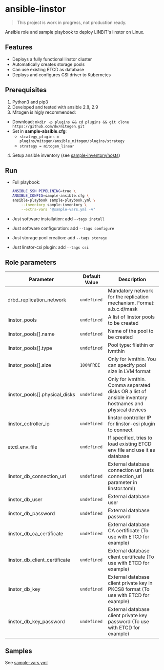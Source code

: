 # ansible-linstor

> This project is work in progress, not production ready.

Ansible role and sample playbook to deploy LINBIT's linstor on Linux.

## Features

- Deploys a fully functional linstor cluster
- Automatically creates storage pools
- Can use existing ETCD as database
- Deploys and configures CSI driver to Kubernetes

## Prerequisites

1. Python3 and pip3
2. Developed and tested with ansible 2.8, 2.9
3. Mitogen is higly recommended:

- Download: `mkdir -p plugins && cd plugins && git clone https://github.com/dw/mitogen.git`
- Set in **sample-absible.cfg**:
  - `strategy_plugins = plugins/mitogen/ansible_mitogen/plugins/strategy`
  - `strategy = mitogen_linear`

4. Setup ansible inventory (see [sample-inventory/hosts](sample-inventory/hosts))

## Run

- Full playbook:

    ```bash
    ANSIBLE_SSH_PIPELINING=true \
    ANSIBLE_CONFIG=sample-ansible.cfg \
    ansible-playbook sample-playbook.yml \
        --inventory sample-inventory \
        --extra-vars "@sample-vars.yml -v"
    ```

- Just software installation: add `--tags install`
- Just software configuration: add `--tags configure`
- Just storage pool creation: add `--tags storage`
- Just linstor-csi plugin: add `--tags csi`

## Role parameters

| Parameter                        | Default Value  | Description                                                                         |
|----------------------------------|----------------|-------------------------------------------------------------------------------------|
| drbd_replication_network         | `undefined`    | Mandatory network for the replication mechanism. Format: a.b.c.d/mask               |
| linstor_pools                    | `undefined`    | A list of linstor pools to be created                                               |
| linstor_pools[].name             | `undefined`    | Name of the pool to be created                                                      |
| linstor_pools[].type             | `undefined`    | Pool type: filethin or lvmthin                                                      |
| linstor_pools[].size             | `100%FREE`     | Only for lvmthin. You can specify pool size in LVM format                           |
| linstor_pools[].physical_disks   | `undefined`    | Only for lvmthin. Comma separated disks OR a list of ansible inventory hostnames and physical devices |
| linstor_cotroller_ip             | `undefined`    | linstor controller IP for linstor-csi plugin to connect                             |
| etcd_env_file                    | `undefined`    | If specified, tries to load existing ETCD env file and use it as database           |
| linstor_db_connection_url        | `undefined`    | External database connection url (sets connection_url parameter in linstor.toml)    |
| linstor_db_user                  | `undefined`    | External database user                                                              |
| linstor_db_password              | `undefined`    | External database password                                                          |
| linstor_db_ca_certificate        | `undefined`    | External database CA certificate (To use with ETCD for example)                     |
| linstor_db_client_certificate    | `undefined`    | External database client certificate (To use with ETCD for example)                 |
| linstor_db_key                   | `undefined`    | External database client private key in PKCS8 format (To use with ETCD for example) |
| linstor_db_key_password          | `undefined`    | External database client private key password (To use with ETCD for example)        |

## Samples

See [sample-vars.yml](sample-vars.yml)

